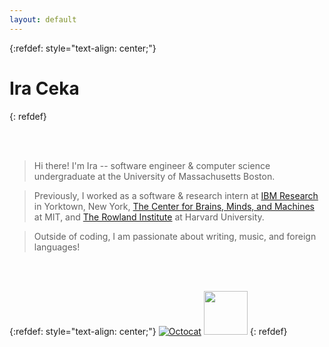 ```yaml
---
layout: default
---
```



{:refdef: style="text-align: center;"}
# Ira Ceka
{: refdef}

<br>
<br>

> Hi there! I'm Ira -- software engineer & computer science undergraduate at the University of Massachusetts Boston. 

> Previously, I worked as a software & research intern at [IBM Research](http://www.research.ibm.com/) in Yorktown, New York, 
> [The Center for Brains, Minds, and Machines](https://cbmm.mit.edu/) at MIT, and 
> [The Rowland Institute](https://www2.rowland.harvard.edu/) at Harvard University.

> Outside of coding, I am passionate about writing, music, and foreign languages!

<br>
<br>


{:refdef: style="text-align: center;"}
[![Octocat](https://github.githubassets.com/images/icons/emoji/octocat.png)](https://github.com/atetreve)
<a href="https://github.com/atetreve"><img src="https://image.flaticon.com/icons/svg/185/185964.svg" width="70" height="70"></a>
{: refdef}
